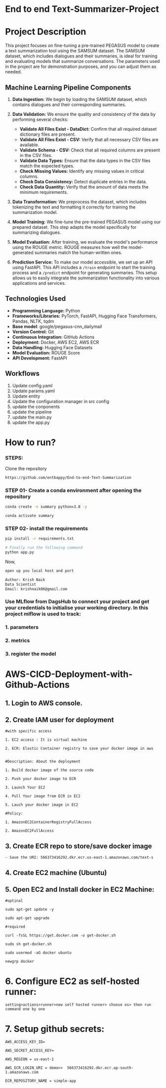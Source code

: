 # End to end Text-Summarizer-Project

# Project Description

This project focuses on fine-tuning a pre-trained PEGASUS model to create a text summarization tool using the SAMSUM dataset. The SAMSUM dataset, which includes dialogues and their summaries, is ideal for training and evaluating models that summarize conversations. The parameters used in the project are for demonstration purposes, and you can adjust them as needed.

## Machine Learning Pipeline Components

1. **Data Ingestion:** We begin by loading the SAMSUM dataset, which contains dialogues and their corresponding summaries.

2. **Data Validation:** We ensure the quality and consistency of the data by performing several checks:

    - **Validate All Files Exist - DataDict:** Confirm that all required dataset dictionary files are present.
    - **Validate All Files Exist - CSV:** Verify that all necessary CSV files are available.
    - **Validate Schema - CSV:** Check that all required columns are present in the CSV files.
    - **Validate Data Types:** Ensure that the data types in the CSV files match the expected types.
    - **Check Missing Values:** Identify any missing values in critical columns.
    - **Check Data Consistency:** Detect duplicate entries in the data.
    - **Check Data Quantity:** Verify that the amount of data meets the minimum requirements.

3. **Data Transformation:** We preprocess the dataset, which includes tokenizing the text and formatting it correctly for training the summarization model.

4. **Model Training:** We fine-tune the pre-trained PEGASUS model using our prepared dataset. This step adapts the model specifically for summarizing dialogues.

5. **Model Evaluation:** After training, we evaluate the model's performance using the ROUGE metric. ROUGE measures how well the model-generated summaries match the human-written ones.

6. **Prediction Service:** To make our model accessible, we set up an API using FastAPI. This API includes a `/train` endpoint to start the training process and a `/predict` endpoint for generating summaries. This setup allows us to easily integrate the summarization functionality into various applications and services.


## Technologies Used

- **Programming Language:** Python
- **Frameworks/Libraries:** PyTorch, FastAPI, Hugging Face Transformers, Pandas, NLTK, tqdm
- **Base model**: google/pegasus-cnn_dailymail
- **Version Control:** Git
- **Continuous Integration:** GitHub Actions
- **Deployment:** Docker, AWS EC2, AWS ECR
- **Data Handling:** Hugging Face Datasets
- **Model Evaluation:** ROUGE Score
- **API Development:** FastAPI


## Workflows

1. Update config.yaml
2. Update params.yaml
3. Update entity
4. Update the configuration manager in src config
5. update the conponents
6. update the pipeline
7. update the main.py
8. update the app.py


# How to run?
### STEPS:

Clone the repository

```bash
https://github.com/entbappy/End-to-end-Text-Summarization
```
### STEP 01- Create a conda environment after opening the repository

```bash
conda create -n summary python=3.8 -y
```

```bash
conda activate summary
```


### STEP 02- install the requirements
```bash
pip install -r requirements.txt
```


```bash
# Finally run the following command
python app.py
```

Now,
```bash
open up you local host and port
```


```bash
Author: Krish Naik
Data Scientist
Email: krishnaik06@gmail.com

```
### Use MLflow from DagsHub to connect your project and get your credentials to initialise your working directory. In this project mlflow is used to track: 
### 1. parameters
### 2. metrics
### 3. register the model


# AWS-CICD-Deployment-with-Github-Actions

## 1. Login to AWS console.

## 2. Create IAM user for deployment

	#with specific access

	1. EC2 access : It is virtual machine

	2. ECR: Elastic Container registry to save your docker image in aws


	#Description: About the deployment

	1. Build docker image of the source code

	2. Push your docker image to ECR

	3. Launch Your EC2 

	4. Pull Your image from ECR in EC2

	5. Lauch your docker image in EC2

	#Policy:

	1. AmazonEC2ContainerRegistryFullAccess

	2. AmazonEC2FullAccess

	
## 3. Create ECR repo to store/save docker image
    - Save the URI: 566373416292.dkr.ecr.us-east-1.amazonaws.com/text-s

	
## 4. Create EC2 machine (Ubuntu) 

## 5. Open EC2 and Install docker in EC2 Machine:
	
	
	#optinal

	sudo apt-get update -y

	sudo apt-get upgrade
	
	#required

	curl -fsSL https://get.docker.com -o get-docker.sh

	sudo sh get-docker.sh

	sudo usermod -aG docker ubuntu

	newgrp docker
	
# 6. Configure EC2 as self-hosted runner:
    setting>actions>runner>new self hosted runner> choose os> then run command one by one


# 7. Setup github secrets:

    AWS_ACCESS_KEY_ID=

    AWS_SECRET_ACCESS_KEY=

    AWS_REGION = us-east-1

    AWS_ECR_LOGIN_URI = demo>>  566373416292.dkr.ecr.ap-south-1.amazonaws.com

    ECR_REPOSITORY_NAME = simple-app
